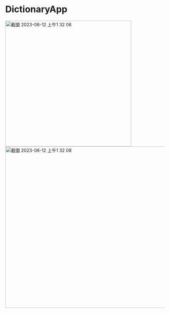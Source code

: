 # DictionaryApp

<img width="398" alt="截圖 2023-06-12 上午1 32 06" src="https://github.com/User-Howard/DictionaryApp/assets/60650989/16513010-98c5-40a3-9be6-ecfc9c4360bf">

<img width="511" alt="截圖 2023-06-12 上午1 32 08" src="https://github.com/User-Howard/DictionaryApp/assets/60650989/d2378787-c1f4-4d38-b531-e149947963cb">
